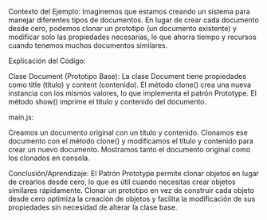 Contexto del Ejemplo:
Imaginemos que estamos creando un sistema para manejar diferentes tipos de documentos. En lugar de crear cada documento desde cero, podemos clonar un prototipo (un documento existente) y modificar solo las propiedades necesarias, lo que ahorra tiempo y recursos cuando tenemos muchos documentos similares.

Explicación del Código:

Clase Document (Prototipo Base):
La clase Document tiene propiedades como title (título) y content (contenido).
El método clone() crea una nueva instancia con los mismos valores, lo que implementa el patrón Prototype.
El método show() imprime el título y contenido del documento.

main.js:

Creamos un documento original con un título y contenido.
Clonamos ese documento con el método clone() y modificamos el título y contenido para crear un nuevo documento.
Mostramos tanto el documento original como los clonados en consola.

Conclusión/Aprendizaje:
El Patrón Prototype permite clonar objetos en lugar de crearlos desde cero, lo que es útil cuando necesitas crear objetos similares rápidamente. Clonar un prototipo en vez de construir cada objeto desde cero optimiza la creación de objetos y facilita la modificación de sus propiedades sin necesidad de alterar la clase base.